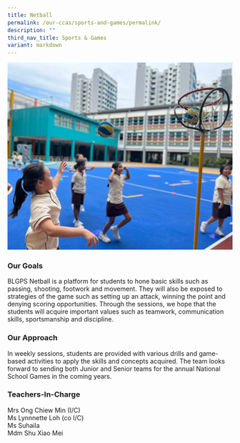 ```yaml
---
title: Netball
permalink: /our-ccas/sports-and-games/permalink/
description: ""
third_nav_title: Sports & Games
variant: markdown
---
```

![](/images/netball.jpeg)
### Our Goals  

BLGPS Netball is a platform for students to hone basic skills such as passing, shooting, footwork and movement. They will also be exposed to strategies of the game such as setting up an attack, winning the point and denying scoring opportunities. Through the sessions, we hope that the students will acquire important values such as teamwork, communication skills, sportsmanship and discipline.
  

### Our Approach

In weekly sessions, students are provided with various drills and game-based activities to apply the skills and concepts acquired. The team looks forward to sending both Junior and Senior teams for the annual National School Games in the coming years.

  

### Teachers-In-Charge

Mrs Ong Chiew Min (I/C) <br>
Ms Lynnnette Loh (co I/C) <br>
Ms Suhaila<br>
Mdm Shu Xiao Mei <br>
